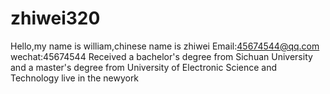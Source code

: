 # zhiwei320
Hello,my name is william,chinese name is zhiwei
Email:45674544@qq.com
wechat:45674544
Received a bachelor's degree from Sichuan University and a master's degree from University of Electronic Science and Technology
live in the newyork

